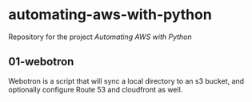 # automating-aws-with-python
Repository for the project *Automating AWS with Python*

## 01-webotron
Webotron is a script that will sync a local directory to an s3 bucket, and optionally configure Route 53 and cloudfront as well.
